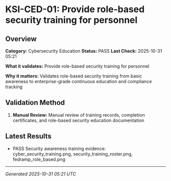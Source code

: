 # KSI-CED-01: Provide role-based security training for personnel

## Overview

**Category:** Cybersecurity Education
**Status:** PASS
**Last Check:** 2025-10-31 05:21

**What it validates:** Provide role-based security training for personnel

**Why it matters:** Validates role-based security training from basic awareness to enterprise-grade continuous education and compliance tracking

## Validation Method

1. **Manual Review:** Manual review of training records, completion certificates, and role-based security education documentation

## Latest Results

- PASS Security awareness training evidence: cyber_security_training.png, security_training_roster.png, fedramp_role_based.png

---
*Generated 2025-10-31 05:21 UTC*